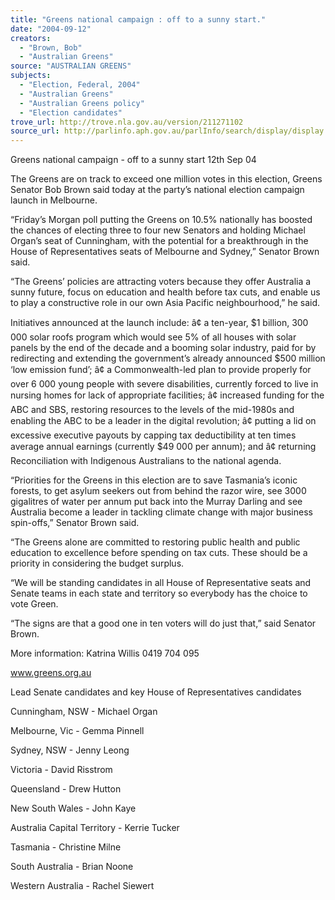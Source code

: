 ```yaml
---
title: "Greens national campaign : off to a sunny start."
date: "2004-09-12"
creators:
  - "Brown, Bob"
  - "Australian Greens"
source: "AUSTRALIAN GREENS"
subjects:
  - "Election, Federal, 2004"
  - "Australian Greens"
  - "Australian Greens policy"
  - "Election candidates"
trove_url: http://trove.nla.gov.au/version/211271102
source_url: http://parlinfo.aph.gov.au/parlInfo/search/display/display.w3p;query=Id%3A%22media/pressrel/E1RD6%22
---
```


 Greens national campaign - off to  a sunny start  12th Sep 04 

 The Greens are on track to exceed one million votes in this election,  Greens Senator Bob Brown said today at the party’s national  election campaign launch in Melbourne.   

 “Friday’s Morgan poll putting the Greens on 10.5% nationally has  boosted the chances of electing three to four new Senators and  holding Michael Organ’s seat of Cunningham, with the potential for  a breakthrough in the House of Representatives seats of Melbourne  and Sydney,” Senator Brown said.   

 “The Greens’ policies are attracting voters because they offer  Australia a sunny future, focus on education and health before tax  cuts, and enable us to play a constructive role in our own Asia  Pacific neighbourhood,” he said.   

 Initiatives announced at the launch include:  â¢ a ten-year, $1 billion, 300 000 solar roofs program which would  see 5% of all houses with solar panels by the end of the decade and  a booming solar industry, paid for by redirecting and extending the  government’s already announced  $500 million ‘low emission fund’;  â¢ a Commonwealth-led plan to provide properly for over 6 000  young people with severe disabilities, currently forced to live in  nursing homes for lack of appropriate facilities;  â¢ increased funding for the ABC and SBS, restoring resources to the  levels of the mid-1980s and enabling the ABC to be a leader in the  digital revolution;  â¢ putting a lid on excessive executive payouts by capping tax  deductibility at ten times average annual earnings (currently $49  000 per annum); and  â¢ returning Reconciliation with Indigenous Australians to the  national agenda.    

 “Priorities for the Greens in this election are to save Tasmania’s  iconic forests, to get asylum seekers out from behind the razor wire,  see 3000 gigalitres of water per annum put back into the Murray  Darling and see Australia become a leader in tackling climate  change with major business spin-offs,” Senator Brown said.   

 “The Greens alone are committed to restoring public health and  public education to excellence before spending on tax cuts.  These  should be a priority in considering the budget surplus.   

 “We will be standing candidates in all House of Representative seats  and Senate teams in each state and territory so everybody has the  choice to vote Green.   

 “The signs are that a good one in ten voters will do just that,” said  Senator Brown.   

 More information:  Katrina Willis 0419 704 095   

 www.greens.org.au   

 Lead Senate candidates and key House of Representatives  candidates   

 Cunningham, NSW - Michael Organ   

 Melbourne, Vic - Gemma Pinnell   

 Sydney, NSW - Jenny Leong   

 Victoria - David Risstrom   

 Queensland - Drew Hutton   

 New South Wales - John Kaye   

 Australia Capital Territory - Kerrie Tucker   

 Tasmania - Christine Milne   

 South Australia - Brian Noone   

 Western Australia - Rachel Siewert 

 

